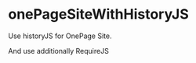 onePageSiteWithHistoryJS
========================

Use historyJS for OnePage Site.

And use additionally RequireJS